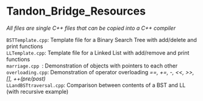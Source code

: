 # Tandon_Bridge_Resources

*All files are single C++ files that can be copied into a C++ compiler*

`BSTTemplate.cpp`: Template file for a Binary Search Tree with add/delete and print functions\
`LLTemplate.cpp`: Template file for a Linked List with add/remove and print functions\
`marriage.cpp `: Demonstration of objects with pointers to each other\
`overloading.cpp`: Demonstration of operator overloading *==, +=, -, <<, >>, [], ++(pre/post)*\
`LLandBSTtraversal.cpp`: Comparison between contents of a BST and LL (with recursive example)
